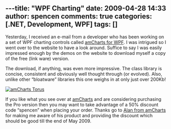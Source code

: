 ---title: "WPF Charting"
date: 2009-04-28 14:33
author: spencen
comments: true
categories: [.NET, Development, WPF]
tags: []
---
Yesterday, I received an e-mail from a developer who has been working on a set of WPF charting controls called <a href="http://wpf.amcharts.com" target="_blank">amCharts for WPF</a>. I was intrigued so I went over to the website to have a look around. Suffice to say I was easily impressed enough by the demos on the website to download myself a copy of the free (link ware) version.
  

The download, if anything, was even more impressive. The class library is concise, consistent and obviously well thought through (or evolved). Also, unlike other “bloatware” libraries this one weighs in at only just over 200Kb!
  

<a href="/images/amCharts%20Torus_3.png">![amCharts Torus](/images/amCharts%20Torus_thumb_2.png "amCharts Torus")</a> 
  

If you like what you see over at <a href="http://wpf.amcharts.com" target="_blank">amCharts</a> and are considering purchasing the Pro version then you may want to take advantage of a 50% discount code “spencen” when placing your order. Thanks go to <a href="http://www.amcharts.com/about/" target="_blank">Alan from amCharts</a> for making me aware of his product and providing the discount which should be good till the end of May 2009.


